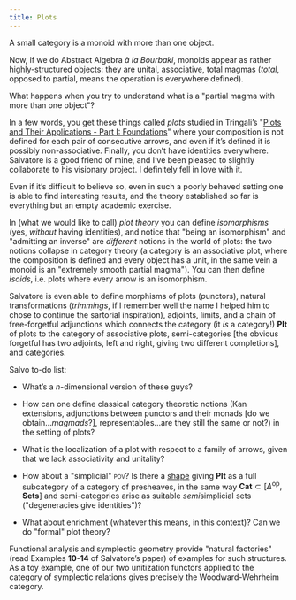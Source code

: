 ```yaml
---
title: Plots
---
```


A small category is a monoid with more than one object.

Now, if we do Abstract Algebra *à la Bourbaki*, monoids appear as rather
highly-structured objects: they are unital, associative, total magmas
(*total*, opposed to partial, means the operation is everywhere
defined).

What happens when you try to understand what is a "partial magma with
more than one object"?

In a few words, you get these things called *plots* studied in
Tringali’s "<a href="https://arxiv.org/abs/1311.3524">Plots and Their 
Applications - Part I: Foundations</a>" where
your composition is not defined for each pair of consecutive arrows, and
even if it’s defined it is possibly non-associative. Finally, you don’t
have identities everywhere. Salvatore is a good friend of mine, and I’ve
been pleased to slightly collaborate to his visionary project. I
definitely fell in love with it.

Even if it’s difficult to believe so, even in such a poorly behaved
setting one is able to find interesting results, and the theory
established so far is everything but an empty academic exercise.

In (what we would like to call) *plot theory* you can define
*isomorphisms* (yes, *without* having identities), and notice that
"being an isomorphism" and "admitting an inverse" are *different*
notions in the world of plots: the two notions collapse in category
theory (a category is an associative plot, where the composition is
defined and every object has a unit, in the same vein a monoid is an
"extremely smooth partial magma"). You can then define *isoids*, i.e.
plots where every arrow is an isomorphism.

Salvatore is even able to define morphisms of plots (*p*unctors),
natural transformations (*trimmings*, if I remember well the name I
helped him to chose to continue the sartorial inspiration), adjoints,
limits, and a chain of free-forgetful adjunctions which connects the
category (it *is* a category!) $\mathbf{Plt}$ of plots to the category of
associative plots, semi-categories [the obvious forgetful has two
adjoints, left and right, giving two different completions], and
categories.

Salvo to-do list:

-   What’s a $n$-dimensional version of these guys?

-   How can one define classical category theoretic notions (Kan
    extensions, adjunctions between punctors and their monads [do we
    obtain...*magmads*?], representables...are they still the same or not?)
    in the setting of plots?

-   What is the localization of a plot with respect to a family of
    arrows, given that we lack associativity and unitality?

-   How about a "simplicial" <span
    style="font-variant:small-caps;">pov</span>? Is there a
    [shape](http://ncatlab.org/nlab/show/geometric+shape+for+higher+structures)
    giving $\mathbf{Plt}$ as a full subcategory of a category of
    presheaves, in the same way
    $\mathbf{Cat}\subset [\Delta^\text{op}, \mathbf{Sets}]$ and
    semi-categories arise as suitable *semi*simplicial sets
    ("degeneracies give identities")?

-   What about enrichment (whatever this means, in this context)? Can we
    do "formal" plot theory?

Functional analysis and symplectic geometry provide "natural factories"
(read Examples **10**-**14** of Salvatore’s paper) of examples for such
structures. As a toy example, one of our two unitization functors
applied to the category of symplectic relations gives precisely the
Woodward-Wehrheim category.
